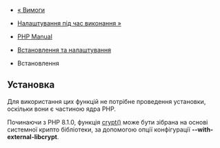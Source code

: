 - [« Вимоги](strings.requirements.md)
- [Налаштування під час виконання »](strings.configuration.md)

- [PHP Manual](index.md)
- [Встановлення та налаштування](strings.setup.md)
- Встановлення

## Установка

Для використання цих функцій не потрібне проведення установки,
оскільки вони є частиною ядра PHP.

Починаючи з PHP 8.1.0, функція [crypt()](function.crypt.md) може бути
зібрана на основі системної крипто бібліотеки, за допомогою опції
конфігурації **--with-external-libcrypt**.
